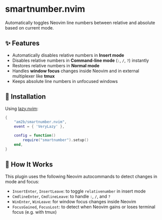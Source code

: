 # smartnumber.nvim

Automatically toggles Neovim line numbers between relative and absolute based on current mode.

## ✨ Features

- Automatically disables relative numbers in **Insert mode**
- Disables relative numbers in **Command-line mode** (`:`, `/`, `?`) instantly
- Restores relative numbers in **Normal mode**
- Handles **window focus** changes inside Neovim and in external multiplexer like **tmux**
- Keeps absolute line numbers in unfocused windows

## 🔧 Installation

Using [lazy.nvim](https://github.com/folke/lazy.nvim):

```lua
{
    "am2b/smartnumber.nvim",
    event = { 'VeryLazy' },

    config = function()
        require("smartnumber").setup()
    end,
}
```

## 🧠 How It Works

This plugin uses the following Neovim autocommands to detect changes in mode and focus:

- `InsertEnter`, `InsertLeave`: to toggle `relativenumber` in insert mode
- `CmdlineEnter`, `CmdlineLeave`: to handle `:`, `/`, and `?`
- `WinEnter`, `WinLeave`: for window focus changes inside Neovim
- `FocusGained`, `FocusLost`: to detect when Neovim gains or loses terminal focus (e.g. with tmux)
